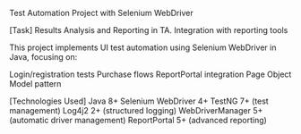 Test Automation Project with Selenium WebDriver

[Task] Results Analysis and Reporting in TA. Integration with reporting tools

This project implements UI test automation using Selenium WebDriver in Java, focusing on:

Login/registration tests
Purchase flows
ReportPortal integration
Page Object Model pattern

[Technologies Used]
Java 8+
Selenium WebDriver 4+
TestNG 7+ (test management)
Log4j2 2+ (structured logging)
WebDriverManager 5+ (automatic driver management)
ReportPortal 5+ (advanced reporting)
